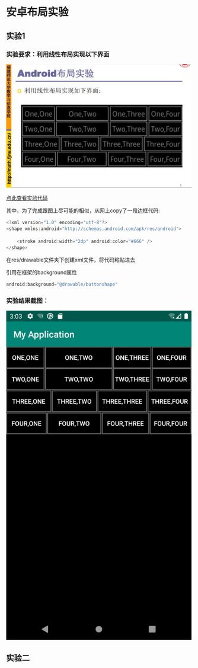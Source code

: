 # 安卓布局实验

## 实验1

###     实验要求：利用线性布局实现以下界面 

<img src="https://github.com/TheFirstDreamzZZ/AndroidLayoutTest/blob/master/app/ScreenShot/title1.png" width="500" />

[点此查看实验代码](https://github.com/TheFirstDreamzZZ/AndroidLayoutTest/blob/master/app/src/main/res/layout/test1.xml)</br>

其中，为了完成跟图上尽可能的相似，从网上copy了一段边框代码: </br>

```JAVA
<?xml version="1.0" encoding="utf-8"?>
<shape xmlns:android="http://schemas.android.com/apk/res/android">

    <stroke android:width="2dp" android:color="#666" />
</shape>
```

在res/drawable文件夹下创建xml文件，将代码粘贴进去</br>

引用在框架的background属性</br>

```JAVA
android:background="@drawable/buttonshape"
```

###     实验结果截图：

<img src="https://github.com/TheFirstDreamzZZ/AndroidLayoutTest/blob/master/app/ScreenShot/test1.png" width="500" />

## 实验二
